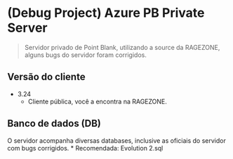 # (Debug Project) Azure PB Private Server
> Servidor privado de Point Blank, utilizando a source da RAGEZONE, alguns bugs do servidor foram corrigidos.

## Versão do cliente

* 3.24
    * Cliente pública, você a encontra na RAGEZONE.
    
## Banco de dados (DB)

O servidor acompanha diversas databases, inclusive as oficiais do servidor com bugs corrigidos.
    * Recomendada: Evolution 2.sql
